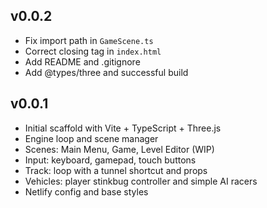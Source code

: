 ## v0.0.2

- Fix import path in `GameScene.ts`
- Correct closing tag in `index.html`
- Add README and .gitignore
- Add @types/three and successful build

## v0.0.1

- Initial scaffold with Vite + TypeScript + Three.js
- Engine loop and scene manager
- Scenes: Main Menu, Game, Level Editor (WIP)
- Input: keyboard, gamepad, touch buttons
- Track: loop with a tunnel shortcut and props
- Vehicles: player stinkbug controller and simple AI racers
- Netlify config and base styles


